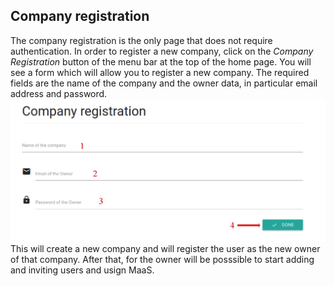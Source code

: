 ## Company registration
The company registration is the only page that does not require authentication. In order to register a new company, click on the *Company Registration* button of the menu bar at the top of the home page. You will see a form which will allow you to register a new company. The required fields are the name of the company and the owner data, in particular email address and password.
![](../img/companyRegistration.png)
This will create a new company and will register the user as the new owner of that company. After that, for the owner will be posssible to start adding and inviting users and usign MaaS.
